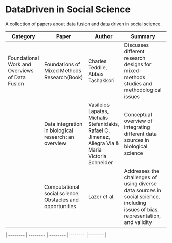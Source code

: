 # DataDriven in Social Science
A collection of papers about data fusion and data driven in social science.


| Category | Paper | Author | Summary | Link |
| -------- | -------- | -------- |-------- |-------- |
| Foundational Work and Overviews of Data Fusion | Foundations of Mixed Methods Research(Book) | Charles Teddlie, Abbas Tashakkori | Discusses different research designs for mixed-methods studies and methodological issues |   |
| | Data integration in biological research: an overview  | Vasileios Lapatas, Michalis Stefanidakis, Rafael C. Jimenez, Allegra Via & Maria Victoria Schneider | Conceptual overview of integrating different data sources in biological science | [10.1186/s40709-015-0032-5](URL)|
| | Computational social science: Obstacles and opportunities |  Lazer et al. | Addresses the challenges of using diverse data sources in social science, including issues of bias, representation, and validity | [https://dspace.mit.edu/bitstream/handle/1721.1/130299/Computational%20social%20science-%20Obstacles%20and%20opportunities.pdf](URL) |

| -------- | -------- | -------- |-------- |-------- |
